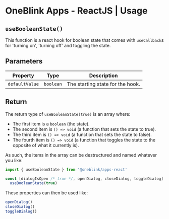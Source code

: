 # OneBlink Apps - ReactJS | Usage

## `useBooleanState()`

This function is a react hook for boolean state that comes with `useCallback`s for 'turning on', 'turning off' and toggling the state.

## Parameters

| Property       | Type      | Description                      |
| -------------- | --------- | -------------------------------- |
| `defaultValue` | `boolean` | The starting state for the hook. |

## Return

The return type of `useBooleanState(true)` is an array where:

- The first item is a `boolean` (the state).
- The second item is `() => void` (a function that sets the state to true).
- The third item is `() => void` (a function that sets the state to false).
- The fourth item is `() => void` (a function that toggles the state to the opposite of what it currently is).

As such, the items in the array can be destructured and named whatever you like:

```js
import { useBooleanState } from '@oneblink/apps-react'

const [dialogIsOpen /* true */, openDialog, closeDialog, toggleDialog] =
  useBooleanState(true)
```

These properties can then be used like:

```js
openDialog()
closeDialog()
toggleDialog()
```
